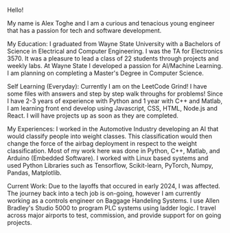 Hello! 

My name is Alex Toghe and I am a curious and tenacious young engineer that has a passion for tech and software development.

My Education:
I graduated from Wayne State University with a Bachelors of Science in Electrical and Computer Engineering. I was the TA for Electronics 3570.
It was a pleasure to lead a class of 22 students through projects and weekly labs. At Wayne State I developed a passion for AI/Machine Learning.
I am planning on completing a Master's Degree in Computer Science.

Self Learning (Everyday):
Currently I am on the LeetCode Grind! I have some files with answers and step by step walk throughs for problems!
Since I have 2-3 years of experience with Python and 1 year with C++ and Matlab, I am learning front end develop using Javascript, CSS, HTML,
Node.js and React. I will have projects up as soon as they are completed.

My Experiences:
I worked in the Automotive Industry developing an AI that would classify people into weight classes. This classification would then change the force
of the airbag deployment in respect to the weight classification. Most of my work here was done in Python, C++, Matlab, and Arduino (Embedded Software). 
I worked with Linux based systems and used Python Libraries such as Tensorflow, Scikit-learn, PyTorch, Numpy, Pandas, Matplotlib.

Current Work:
Due to the layoffs that occured in early 2024, I was affected. The journey back into a tech job is on-going, however I am currently working as a
controls engineer on Baggage Handeling Systems. I use Allen Bradley's Studio 5000 to program PLC systems using ladder logic. I travel across
major airports to test, commission, and provide support for on going projects.



<!---
AlexToghe/AlexToghe is a ✨ special ✨ repository because its `README.md` (this file) appears on your GitHub profile.
You can click the Preview link to take a look at your changes.
--->
